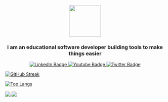 <div id="header" align="center">
  <img src="https://jordanrhea.com/static/adbcda42ecabced8df18d5f9a71b6c4d/67b11/jordan-rhea-header.avif" width="100"/>
  <h3>I am an educational software developer building tools to make things easier</h3>
</div>

<div id="badges" align="center">
  <a href="https://www.linkedin.com/in/rheajt/">
    <img src="https://img.shields.io/badge/LinkedIn-blue?style=for-the-badge&logo=linkedin&logoColor=white" alt="LinkedIn Badge"/>
  </a>
  <a href="https://www.youtube.com/jordanrhea">
    <img src="https://img.shields.io/badge/YouTube-red?style=for-the-badge&logo=youtube&logoColor=white" alt="Youtube Badge"/>
  </a>
  <a href="https://twitter.com/rheajt">
    <img src="https://img.shields.io/badge/Twitter-blue?style=for-the-badge&logo=twitter&logoColor=white" alt="Twitter Badge"/>
  </a>
</div>


[![GitHub Streak](http://github-readme-streak-stats.herokuapp.com?user=rheajt&theme=gruvbox)](https://git.io/streak-stats)  

[![Top Langs](https://github-readme-stats.vercel.app/api/top-langs/?username=rheajt&count_private=true&theme=gruvbox&show_icons=true&layout=compact)](https://github.com/anuraghazra/github-readme-stats)

<a href="https://git.io/streak-stats">
  <img align="center" src="http://github-readme-streak-stats.herokuapp.com?user=rheajt&theme=gruvbox" />
</a>
<a href="https://github.com/anuraghazra/github-readme-stats">
  <img align="center" src="https://github-readme-stats.vercel.app/api/top-langs/?username=rheajt&count_private=true&theme=gruvbox&show_icons=true&layout=compact" />
</a>

